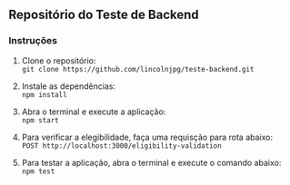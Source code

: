 ## Repositório do Teste de Backend

### Instruções

1. Clone o repositório:  
`git clone https://github.com/lincolnjpg/teste-backend.git`

2. Instale as dependências:  
`npm install`

3. Abra o terminal e execute a aplicação:  
`npm start`

4. Para verificar a elegibilidade, faça uma requisção para rota abaixo:  
`POST http://localhost:3000/eligibility-validation`

6. Para testar a aplicação, abra o terminal e execute o comando abaixo:  
`npm test`
